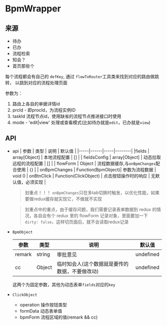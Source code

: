 # BpmWrapper

## 来源

- 待办
- 已办
- 流程检索
- 知会？
- 首页那些个

每个流程都会有自己的 `defKey`, 通过 `flowToRouter`工具类来找到对应的路由做跳转，
以跳到对应的流程处理页面

参数为：
  
  1. 路由上各自的单据详情id
  2. prcId - 即procId，为流程实例ID
  3. taskId 流程节点id，使用缺省的流程节点推进接口时使用
  4. mode - 'edit|view' 处理或查看模式(比如待办就是`edit`，已办就是`view`)

## API

- api
  | 参数 | 类型 | 说明 | 默认值 |
  |-----|------|-----|--------|
  |fields | array[Object] | 本地流程配置 | [] |
  | fieldsConfig | array[Object] | 动态拉取远程的流程配置 | [] |
  | flowForm | Object | 流程数据缓存,与`onBpmChanges`配合使用 | {} |
  | onBpmChanges | Function(BpmObject)| 参数为流程数据 | void 0 |
  onBtnClick | Function(ClickObject) | 点击按钮操作时的响应 | 无默认值，必须实现 |

  > 划重点！！！ `onBpmChanges`只在多tab切换时触发，以优化性能，如果要做redux缓存就实现它，不做就不实现

  > 划重点中的重点，由于缓存问题，我们需要记录表单数据到 redux 的情况，各自会有个 redux 里的 flowForm 记录对象，里面要加一下 `dirty: false`，这样切页面后，就不会读取redux记录

- `BpmObject`

  | 参数 | 类型 | 说明 | 默认值 |
  |-----|------|-----|--------|
  | remark | string | 审批意见 | undefined |
  | cc | Object | 临时知会人(这个数据就是要传的数据，不要做改动) | undefined |
  这两个为固定参数，其他为动态表单`fields`对应的`key`

- `ClickObject`

  - operation 操作按钮类型
  - formData 动态表单值
  - bpmForm 流程区域的值(remark && cc)
